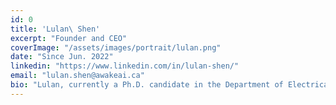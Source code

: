 ```yaml
---
id: 0
title: 'Lulan\ Shen'
excerpt: "Founder and CEO"
coverImage: "/assets/images/portrait/lulan.png"
date: "Since Jun. 2022"
linkedin: "https://www.linkedin.com/in/lulan-shen/"
email: "lulan.shen@awakeai.ca"
bio: "Lulan, currently a Ph.D. candidate in the Department of Electrical and Computer Engineering, specializes in machine learning, at McGill University, and possesses an M.Sc. degree in Mathematical Modelling and Scientific Computing at the University of Oxford. Three-year work experience as a system engineer in Bosch Automotive for designing vehicle software platforms and vehicle functions."
---
```

